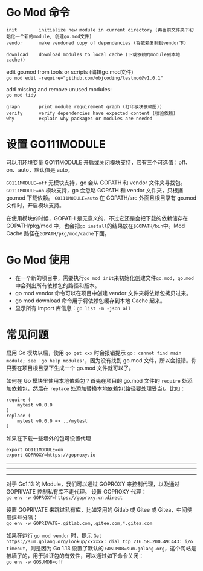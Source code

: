 

 # Go Mod 命令
```
init        initialize new module in current directory (再当前文件夹下初始化一个新的module, 创建go.mod文件)
vendor      make vendored copy of dependencies (将依赖复制到vendor下)

download    download modules to local cache (下载依赖的module到本地cache))
```

edit go.mod from tools or scripts (编辑go.mod文件)  
`go mod edit -require="github.com/objcoding/testmod@v1.0.1"`

add missing and remove unused modules:  
`go mod tidy`  
        



```
graph       print module requirement graph (打印模块依赖图))
verify      verify dependencies have expected content (校验依赖)
why         explain why packages or modules are needed 
```




# 设置 GO111MODULE
可以用环境变量 GO111MODULE 开启或关闭模块支持，它有三个可选值：off、on、auto，默认值是 auto。

`GO111MODULE=off` 无模块支持，go 会从 GOPATH 和 vendor 文件夹寻找包。
`GO111MODULE=on` 模块支持，go 会忽略 GOPATH 和 vendor 文件夹，只根据 go.mod 下载依赖。
`GO111MODULE=auto` 在 GOPATH/src 外面且根目录有 go.mod 文件时，开启模块支持。

在使用模块的时候，GOPATH 是无意义的，不过它还是会把下载的依赖储存在 GOPATH/pkg/mod 中，也会把`go install`的结果放在`$GOPATH/bin`中。Mod Cache 路径在`GOPATH/pkg/mod/cache`下面。




# Go Mod 使用
* 在一个新的项目中，需要执行`go mod init`来初始化创建文件`go.mod`，`go.mod`中会列出所有依赖包的路径和版本。
* go mod vendor 命令可以在项目中创建 vendor 文件夹将依赖包拷贝过来。
* go mod download 命令用于将依赖包缓存到本地 Cache 起来。
* 显示所有 Import 库信息：`go list -m -json all`


# 常见问题
启用 Go 模块以后，使用 `go get xxx` 时会报错提示 `go: cannot find main module; see 'go help modules'`，因为没有找到 go.mod 文件，所以会报错。你只要在项目根目录下生成一个 go.mod 文件就可以了。

如何在 Go 模块里使用本地依赖包？首先在项目的 go.mod 文件的 `require` 处添加依赖包，然后在 `replace` 处添加替换本地依赖包(路径要处理妥当)。比如：
```
require (
    mytest v0.0.0
)
replace (
    mytest v0.0.0 => ../mytest
)
```

如果在下载一些墙外的包可设置代理
```
export GO111MODULE=on
export GOPROXY=https://goproxy.io
```

---
---
---
对于 Go1.13 的 Module，我们可以通过 GOPROXY 来控制代理，以及通过 GOPRIVATE 控制私有库不走代理。
设置 GOPROXY 代理：  
`go env -w GOPROXY=https://goproxy.cn,direct`

设置 GOPRIVATE 来跳过私有库，比如常用的 Gitlab 或 Gitee 或 Gitea，中间使用逗号分隔：  
`go env -w GOPRIVATE=.gitlab.com,.gitee.com,*.gitea.com`

如果在运行 `go mod vendor` 时，提示 `Get https://sum.golang.org/lookup/xxxxxx: dial tcp 216.58.200.49:443: i/o timeout`，则是因为 Go 1.13 设置了默认的 `GOSUMDB=sum.golang.org`，这个网站是被墙了的，用于验证包的有效性，可以通过如下命令关闭：  
`go env -w GOSUMDB=off`

